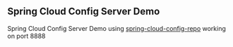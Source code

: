 ## Spring Cloud Config Server Demo

Spring Cloud Config Server Demo using [spring-cloud-config-repo](https://www.github.com/snipking/spring-cloud-config-repo) working on port 8888
